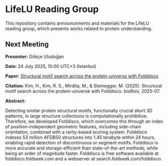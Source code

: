 # LifeLU Reading Group

This repository contains announcements and materials for the LifeLU reading group, which presents works related to protein understanding.

## Next Meeting
**Presenter:** Gökçe Uludoğan

**Date:** 24 July 2025, 10:00 UTC+3 (Istanbul)

**Paper:** [Structural motif search across the protein-universe with Folddisco](https://www.biorxiv.org/content/10.1101/2025.07.06.663357v1.full.pdf)

**Citation:** 
Kim, H., Kim, R. S., Mirdita, M., & Steinegger, M. (2025). Structural motif search across the protein-universe with Folddisco. bioRxiv, 2025-07.

**Abstract:**

Detecting similar protein structural motifs, functionally crucial short 3D patterns, in large structure collections is computationally prohibitive. Therefore, we developed Folddisco, which overcomes this through an index of position-independent geometric features, including side-chain orientation, combined with a rarity-based scoring system. Folddisco indexes 53 million AFDB50 structures into 1.45 terabyte within 24 hours, enabling rapid detection of discontinuous or segment motifs. Folddisco is more accurate and storage-efficient than state-of-the-art methods, while being an order of magnitude faster. Folddisco is free software available at folddisco.foldseek.com and a webserver at search.foldseek.com/folddisco.
